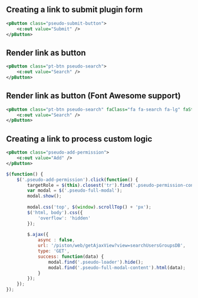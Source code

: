 ## Creating a link to submit plugin form
```xml
<pButton class="pseudo-submit-button"> 
	<c:out value="Submit" />
</pButton>
```

## Render link as button
```xml
<pButton class="pt-btn pseudo-search"> 
	<c:out value="Search" />
</pButton>
```

## Render link as button (Font Awesome support)
```xml
<pButton class="pt-btn pseudo-search" faClass="fa fa-search fa-lg" faStyle="font-size: 1.2rem; padding-right: 6px;"> 
	<c:out value="Search" />
</pButton>
```

## Creating a link to process custom logic
```xml
<pButton class="pseudo-add-permission"> 
	<c:out value="Add" />
</pButton>
```

```javascript
$(function() {
    $('.pseudo-add-permission').click(function() {
    	targetRole = $(this).closest('tr').find('.pseudo-permission-container');
    	var modal = $('.pseudo-full-modal');
    	modal.show();
    	
    	modal.css('top', $(window).scrollTop() + 'px');
    	$('html, body').css({
    	    'overflow': 'hidden'
    	});
    	
    	$.ajax({
    		async : false,
            url: '/piston/web/getAjaxView?view=searchUsersGroupsDB',
            type: 'GET',
            success: function(data) {
                modal.find('.pseudo-loader').hide();
                modal.find('.pseudo-full-modal-content').html(data);
            }
    	});
    });
});
```

